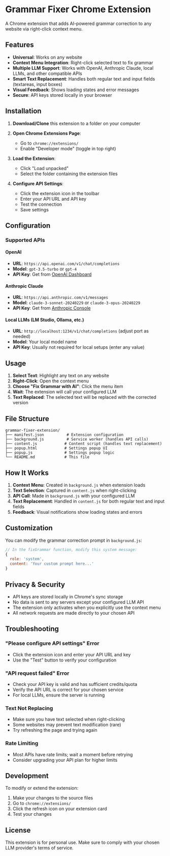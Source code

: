 # Grammar Fixer Chrome Extension

A Chrome extension that adds AI-powered grammar correction to any website via right-click context menu.

## Features

- **Universal**: Works on any website
- **Context Menu Integration**: Right-click selected text to fix grammar
- **Multiple LLM Support**: Works with OpenAI, Anthropic Claude, local LLMs, and other compatible APIs
- **Smart Text Replacement**: Handles both regular text and input fields (textareas, input boxes)
- **Visual Feedback**: Shows loading states and error messages
- **Secure**: API keys stored locally in your browser

## Installation

1. **Download/Clone** this extension to a folder on your computer

2. **Open Chrome Extensions Page**:
   - Go to `chrome://extensions/`
   - Enable "Developer mode" (toggle in top right)

3. **Load the Extension**:
   - Click "Load unpacked"
   - Select the folder containing the extension files

4. **Configure API Settings**:
   - Click the extension icon in the toolbar
   - Enter your API URL and API key
   - Test the connection
   - Save settings

## Configuration

### Supported APIs

#### OpenAI
- **URL**: `https://api.openai.com/v1/chat/completions`
- **Model**: `gpt-3.5-turbo` or `gpt-4`
- **API Key**: Get from [OpenAI Dashboard](https://platform.openai.com/api-keys)

#### Anthropic Claude
- **URL**: `https://api.anthropic.com/v1/messages`
- **Model**: `claude-3-sonnet-20240229` or `claude-3-opus-20240229`
- **API Key**: Get from [Anthropic Console](https://console.anthropic.com/)

#### Local LLMs (LM Studio, Ollama, etc.)
- **URL**: `http://localhost:1234/v1/chat/completions` (adjust port as needed)
- **Model**: Your local model name
- **API Key**: Usually not required for local setups (enter any value)

## Usage

1. **Select Text**: Highlight any text on any website
2. **Right-Click**: Open the context menu
3. **Choose "Fix Grammar with AI"**: Click the menu item
4. **Wait**: The extension will call your configured LLM
5. **Text Replaced**: The selected text will be replaced with the corrected version

## File Structure

```
grammar-fixer-extension/
├── manifest.json          # Extension configuration
├── background.js          # Service worker (handles API calls)
├── content.js            # Content script (handles text replacement)
├── popup.html            # Settings popup UI
├── popup.js              # Settings popup logic
└── README.md             # This file
```

## How It Works

1. **Context Menu**: Created in `background.js` when extension loads
2. **Text Selection**: Captured in `content.js` when right-clicking
3. **API Call**: Made in `background.js` with your configured LLM
4. **Text Replacement**: Handled in `content.js` for both regular text and input fields
5. **Feedback**: Visual notifications show loading states and errors

## Customization

You can modify the grammar correction prompt in `background.js`:

```javascript
// In the fixGrammar function, modify this system message:
{
  role: 'system',
  content: 'Your custom prompt here...'
}
```

## Privacy & Security

- API keys are stored locally in Chrome's sync storage
- No data is sent to any servers except your configured LLM API
- The extension only activates when you explicitly use the context menu
- All network requests are made directly to your chosen API

## Troubleshooting

### "Please configure API settings" Error
- Click the extension icon and enter your API URL and key
- Use the "Test" button to verify your configuration

### "API request failed" Error
- Check your API key is valid and has sufficient credits/quota
- Verify the API URL is correct for your chosen service
- For local LLMs, ensure the server is running

### Text Not Replacing
- Make sure you have text selected when right-clicking
- Some websites may prevent text modification (rare)
- Try refreshing the page and trying again

### Rate Limiting
- Most APIs have rate limits; wait a moment before retrying
- Consider upgrading your API plan for higher limits

## Development

To modify or extend the extension:

1. Make your changes to the source files
2. Go to `chrome://extensions/`
3. Click the refresh icon on your extension card
4. Test your changes

## License

This extension is for personal use. Make sure to comply with your chosen LLM provider's terms of service.
